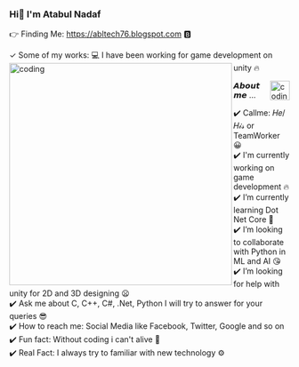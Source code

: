 ### Hi👋 I'm Atabul Nadaf

👉 Finding Me: https://abltech76.blogspot.com 🅱️

✓ Some of my works:
💻 I have been working for game development on unity 🔥
<img align="left" alt ="coding" width="400" src="https://64.media.tumblr.com/tumblr_nf042enRJ71qfjvex_r1_og.gif">


<img align="right" alt ="coding" width="35" src="https://wallpapercave.com/uwp/uwp186723.gif">𝘼𝙗𝙤𝙪𝙩 𝙢𝙚 ...

✔️ Callme: 𝐻𝑒/𝐻𝒾𝓈 or TeamWorker 😀                                                                                                                                       
✔️ I'm currently working on game development 🔥                                                                                                                         
✔️ I’m currently learning Dot Net Core 🥰                                                                                                                               
✔️ I’m looking to collaborate with Python in ML and AI 😘                                                                                                               
✔️ I’m looking for help with unity for 2D and 3D designing 😦                                                                                                           
✔️ Ask me about C, C++, C#, .Net, Python I will try to answer for your queries 😎                                                                                 
✔️ How to reach me: Social Media like Facebook, Twitter, Google and so on                                                                                                 
✔️ Fun fact: Without coding i can't alive 🤣                                                                                                                             
✔️ Real Fact: I always try to familiar with new technology ⚙️                                                                                                         
